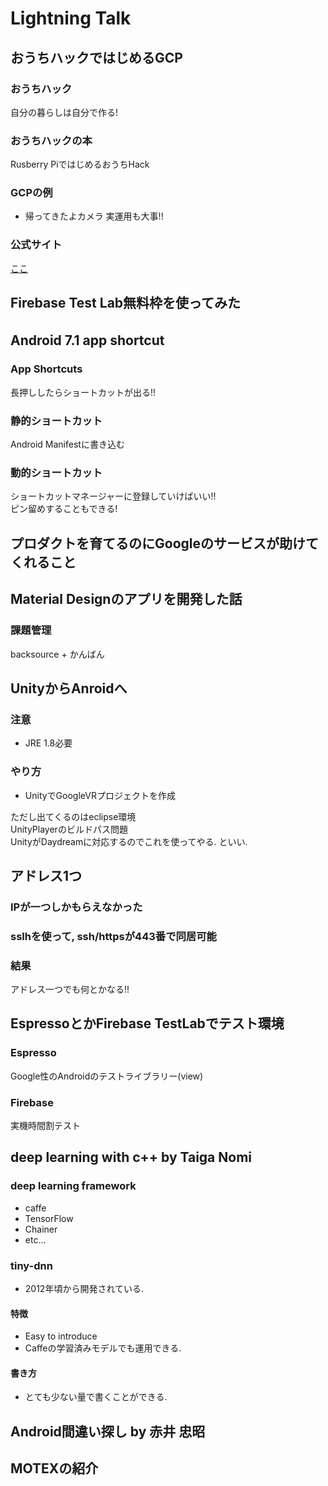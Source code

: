 # Lightning Talk
## おうちハックではじめるGCP
### おうちハック
自分の暮らしは自分で作る!
### おうちハックの本
Rusberry PiではじめるおうちHack
### GCPの例
* 帰ってきたよカメラ
実運用も大事!!</br>
### 公式サイト
[ここ]("http://ouchi-book.kokage.cc/")
## Firebase Test Lab無料枠を使ってみた
## Android 7.1 app shortcut　　
### App Shortcuts
長押ししたらショートカットが出る!!
### 静的ショートカット
Android Manifestに書き込む
### 動的ショートカット
ショートカットマネージャーに登録していけばいい!!</br>
ピン留めすることもできる!
## プロダクトを育てるのにGoogleのサービスが助けてくれること
## Material Designのアプリを開発した話
### 課題管理
backsource + かんばん
## UnityからAnroidへ
### 注意
* JRE 1.8必要
### やり方
* UnityでGoogleVRプロジェクトを作成　

ただし出てくるのはeclipse環境
</br>
UnityPlayerのビルドパス問題
</br>
UnityがDaydreamに対応するのでこれを使ってやる. といい. </br>
## アドレス1つ
### IPが一つしかもらえなかった
### sslhを使って, ssh/httpsが443番で同居可能
### 結果
アドレス一つでも何とかなる!!
## EspressoとかFirebase TestLabでテスト環境
### Espresso
Google性のAndroidのテストライブラリー(view)
### Firebase
実機時間割テスト　
## deep learning with c++ by Taiga Nomi
### deep learning framework
* caffe
* TensorFlow
* Chainer
* etc...
### tiny-dnn
* 2012年頃から開発されている.
#### 特徴
* Easy to introduce
* Caffeの学習済みモデルでも運用できる.
#### 書き方
* とても少ない量で書くことができる.
## Android間違い探し by 赤井 忠昭
## MOTEXの紹介
